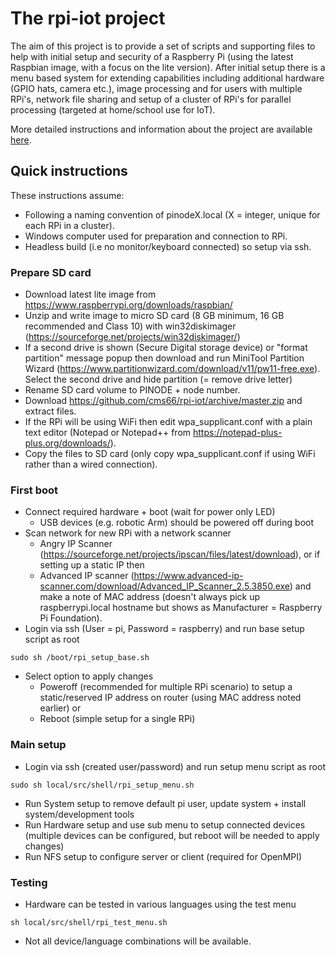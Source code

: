 # The rpi-iot project
The aim of this project is to provide a set of scripts and supporting files to help with initial setup and security of a Raspberry Pi (using the latest Raspbian image, with a focus on the lite version). After initial setup there is a menu based system for extending capabilities including additional hardware (GPIO hats, camera etc.), image processing and for users with multiple RPi's, network file sharing and setup of a cluster of RPi's for parallel processing (targeted at home/school use for IoT).

More detailed instructions and information about the project are available [here](../../wiki/The-rpi-iot-project).

## Quick instructions
These instructions assume:
 - Following a naming convention of pinodeX.local (X = integer, unique for each RPi in a cluster).
 - Windows computer used for preparation and connection to RPi.
 - Headless build (i.e no monitor/keyboard connected) so setup via ssh.
### Prepare SD card
 - Download latest lite image from https://www.raspberrypi.org/downloads/raspbian/
 - Unzip and write image to micro SD card (8 GB minimum, 16 GB recommended and Class 10) with win32diskimager (https://sourceforge.net/projects/win32diskimager/)
 - If a second drive is shown (Secure Digital storage device) or "format partition" message popup then download and run MiniTool Partition Wizard (https://www.partitionwizard.com/download/v11/pw11-free.exe). Select the second drive and hide partition (= remove drive letter)
 - Rename SD card volume to PINODE + node number.
 - Download https://github.com/cms66/rpi-iot/archive/master.zip and extract files.
 - If the RPi will be using WiFi then edit wpa_supplicant.conf with a plain text editor (Notepad or Notepad++ from https://notepad-plus-plus.org/downloads/). 
 - Copy the files to SD card (only copy wpa_supplicant.conf if using WiFi rather than a wired connection).

### First boot
 - Connect required hardware + boot (wait for power only LED)
     - USB devices (e.g. robotic Arm) should be powered off during boot
 - Scan network for new RPi with a network scanner
     - Angry IP Scanner (https://sourceforge.net/projects/ipscan/files/latest/download), or if setting up a static IP then
     - Advanced IP scanner (https://www.advanced-ip-scanner.com/download/Advanced_IP_Scanner_2.5.3850.exe) and make a note of MAC address (doesn't always pick up raspberrypi.local hostname but shows as Manufacturer = Raspberry Pi Foundation).
 - Login via ssh (User = pi, Password = raspberry) and run base setup script as root
<pre><code>sudo sh /boot/rpi_setup_base.sh</code></pre>
  - Select option to apply changes
      - Poweroff (recommended for multiple RPi scenario) to setup a static/reserved IP address on router (using MAC address noted earlier) or
      - Reboot (simple setup for a single RPi)

### Main setup
 - Login via ssh (created user/password) and run setup menu script as root
<pre><code>sudo sh local/src/shell/rpi_setup_menu.sh</code></pre>
 - Run System setup to remove default pi user, update system + install system/development tools
 - Run Hardware setup and use sub menu to setup connected devices (multiple devices can be configured, but reboot will be needed to apply changes)
 - Run NFS setup to configure server or client (required for OpenMPI)

### Testing
 - Hardware can be tested in various languages using the test menu
 <pre><code>sh local/src/shell/rpi_test_menu.sh</code></pre>
 - Not all device/language combinations will be available.
